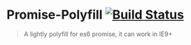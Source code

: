# Promise-Polyfill [![Build Status](https://travis-ci.org/diamondloler/promise-ployfill.svg?branch=master)](https://travis-ci.org/diamondloler/promise-ployfill)

> A  lightly polyfill for es6 promise,  it can work in IE9+

